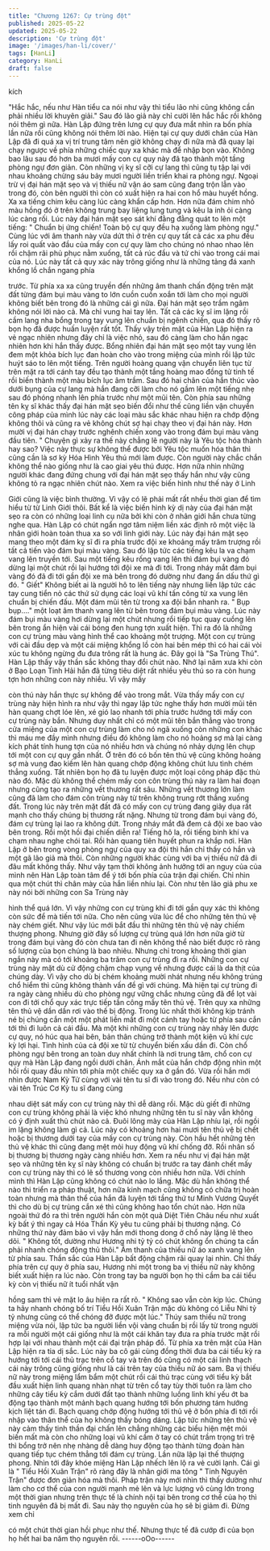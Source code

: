 ```yaml
---
title: "Chương 1267: Cự trùng đột"
published: 2025-05-22
updated: 2025-05-22
description: 'Cự trùng đột'
image: '/images/han-li/cover/'
tags: [HanLi]
category: HanLi
draft: false
---
```


kích

"Hắc hắc, nếu như Hàn tiểu ca nói như vậy thì tiểu lão nhi cũng
không cần phải nhiều lời khuyên giải." Sau đó lão giả này chỉ cười
lên hắc hắc rồi không nói thêm gì nữa.
Hàn Lập đứng trên lưng cự quy đưa mắt nhìn ra bốn phía lần nữa
rồi cũng không nói thêm lời nào.
Hiện tại cự quy dưới chân của Hàn Lập đã đi quá xa vị trí trung
tâm nên giờ không chạy đi nữa mà đã quay lại chạy ngược về
phía những chiếc quy xa khác mà để nhập bọn vào.
Không bao lâu sau đó hơn ba mươi mấy con cự quy này đã tạo
thành một tầng phòng ngự đơn giản.
Còn những vị kỵ sĩ cỡi cự lang thì cũng tụ tập lại với nhau khoảng
chừng sáu bảy mươi người liền triển khai ra phòng ngự. Ngoại
trừ vị đại hán mặt sẹo và vị thiếu nữ vận áo sam cũng đang trộn
lẫn vào trong đó, còn bên người thì còn có xuất hiện ra hai con hổ
màu huyết hồng.
Xa xa tiếng chim kêu càng lúc càng khẩn cấp hơn. Hơn nữa đám
chim nhỏ màu hồng đó ở trên không trung bay liệng lung tung và
kêu la inh ỏi càng lúc càng rối. Lúc này đại hán mặt sẹo sát khí
đằng đằng quát to lên một tiếng: " Chuẩn bị ứng chiến! Toàn bộ
cự quy đều hạ xuống làm phòng ngự."
Cùng lúc với âm thanh này vừa dứt thì ở trên cự quy tất cả các xa
phu đều lấy roi quất vào đầu của mấy con cự quy làm cho chúng
nó nhao nhao lên rồi chậm rãi phủ phục nằm xuống, tất cả rúc
đầu và tứ chi vào trong cái mai của nó. Lúc này tất cả quy xác này
trông giống như là những tảng đá xanh khổng lồ chắn ngang phía

trước.
Từ phía xa xa cũng truyền đến những âm thanh chấn động trên
mặt đất từng đám bụi màu vàng to lớn cuồn cuồn xoắn tới làm
cho mọi người không biết bên trong đó là những cái gì nữa.
Đại hán mặt sẹo trầm ngâm không nói lời nào cả. Mà chỉ vung hai
tay lên. Tất cả các kỵ sĩ im lặng rồi cầm lang nha bổng trong tay
vung lên chuẩn bị ngênh chiến, qua đó thấy rõ bọn họ đã được
huấn luyện rất tốt.
Thấy vậy trên mặt của Hàn Lập hiện ra vẻ ngạc nhiên nhưng đây
chỉ là việc nhỏ, sau đó càng làm cho hắn ngạc nhiên hơn khi hắn
thấy được.
Bổng nhiên đại hán mặt sẹo một tay vung lên đem một khỏa bích
lục đan hoàn cho vào trong miệng của mình rồi lập tức huýt sáo to
lên một tiếng. Trên người hoàng quang vận chuyển liên tục từ
trên mặt ra tới cánh tay đều tạo thành một tầng hoàng mao đồng
tử tinh tế rồi biến thành một màu bích lục âm trầm.
Sau đó hai chân của hắn thúc vào dưới bụng của cự lang mà hắn
đang cỡi làm cho nó gầm lên một tiếng nhẹ sau đó phóng nhanh
lên phía trước như một mũi tên.
Còn phía sau những tên kỵ sĩ khác thấy đại hán mặt sẹo biến đổi
như thế cũng liền vận chuyển công pháp của mình lúc này các
loại màu sắc khác nhau hiện ra chớp động không thôi và cũng ra
vẻ không chút sợ hại chạy theo vị đại hán này.
Hơn mười vị đại hán chạy trước nghênh chiến xong vào trong
đám bụi màu vàng đầu tiên.
" Chuyện gì xảy ra thế này chẳng lẽ người này là Yêu tộc hóa
thành hay sao? Việc này thực sự không thể được bởi Yêu tộc
muốn hóa thân thì cũng cần là sơ kỳ Hóa Hình Yêu thú mới làm
được. Còn người này chắc chắn không thể nào giống như là cao
giai yêu thú được. Hơn nữa nhìn những người khác đang đứng
chung với đại hán mặt sẹo thấy hắn như vậy cũng không tỏ ra
ngạc nhiên chút nào. Xem ra việc biến hình như thế này ở Linh

Giới cũng là việc bình thường. Vì vậy có lẽ phải mất rất nhều thời
gian để tìm hiểu từ từ Linh Giới thôi. Bất kể là việc biến hình kỳ dị
này của đại hán mặt sẹo ra còn có những loại linh cụ nữa bởi khi
còn ở nhân giới hắn chưa từng nghe qua.
Hàn Lập có chút ngẩn ngơ tâm niệm liền xác định rõ một việc là
nhân giới hoàn toàn thua xa so với linh giới này.
Lúc này đại hán mặt sẹo mang theo một đám kỵ sĩ đi ra phía
trước đội xe khoảng mấy trăm trượng rồi tất cả tiến vào đám bụi
màu vàng. Sau đó lập tức các tiếng kêu la va chạm vang lên
truyền tới. Sau một tiếng kêu rống vang lên thì đám bụi vàng đó
dừng lại một chút rồi lại hướng tới đội xe mà đi tới.
Trong nháy mắt đám bụi vàng đó đã đi tới gần đội xe mà bên
trong đó dường như đang ẩn dấu thứ gì đó.
" Giết"
Không biết ai là người hô to lên tiếng này nhưng liền lập tức các
tay cung tiển nỏ các thứ sử dụng các loại vũ khí tấn công từ xa
vung lên chuẩn bị chiến đấu.
Một đám mũi tên từ trong xa đội bắn nhanh ra.
" Bụp bụp…." một loạt âm thanh vang lên từ bên trong đám bụi
màu vàng. Lúc này đám bụi màu vàng hơi dừng lại một chút
nhưng rồi tiếp tục quay cuồng lên bên trong ẩn hiện vài cái bóng
đen hung tợn xuất hiện. Thì ra đó là những con cự trùng màu
vàng hình thể cao khoảng một trượng.
Một con cự trùng với cài đầu dẹp và một cái miệng khổng lồ còn
hai bên mép thì có hai cái vòi xúc tu không ngừng đu đưa trông
rất là hung ác.
Đây gọi là "Sa Trùng Thú".
Hàn Lập thấy vậy thần sắc không thay đổi chút nào. Nhớ lại năm
xưa khi còn ở Bạo Loạn Tinh Hải hắn đã từng tiêu diệt rất nhiều
yêu thú so ra còn hung tợn hơn những con này nhiều. Vì vậy mấy

còn thú này hắn thực sự không để vào trong mắt.
Vừa thấy mấy con cự trùng này hiện hình ra như vậy thì ngay lập
tức nghe thấy hơn mười mũi tên hàn quang chợt lóe lên, xé gió
lao nhanh tới phía trước hướng tới mấy con cự trùng này bắn.
Nhưng duy nhất chỉ có một mũi tên bắn thẳng vào trong cửa
miệng của một con cự trùng làm cho nó ngã xuống còn những
con khác thì máu me đầy mình nhưng điều đó không làm cho nó
hoảng sợ mà lại càng kích phát tính hung tợn của nó nhiều hơn
và chúng nó nhảy dựng lên chụp tới một con cự quy gần nhất. Ở
trên đó có bốn tên thủ vệ cũng không hoảng sợ mà vung đao
kiếm lên hàn quang chớp động không chút lưu tình chém thẳng
xuống.
Tất nhiên bọn họ đã tu luyện được một loại công pháp đặc thù
nào đó. Mặc dù không thể chém mấy con côn trùng thú này ra
làm hai đoạn nhưng cũng tạo ra những vết thương rất sâu. Những
vết thương lớn làm cũng đã làm cho đám côn trùng này từ trên
không trung rớt thẳng xuống đất.
Trong lúc này trên mặt đất đã có mấy con cự trùng đang giãy dụa
rất mạnh cho thấy chúng bị thương rất nặng.
Nhưng từ trong đám bụi vàng đó, đám cự trùng lại lao ra không
dứt. Trong nháy mắt đã đem cả đội xe bao vào bên trong.
Rồi một hồi đại chiến diễn ra! Tiếng hô la, rồi tiếng binh khí va
chạm nhau nghe chói tai. Rồi hàn quang tiên huyết phun ra khắp
nơi.
Hàn Lập ở bên trong vòng phòng ngự của quy xa đội thì hắn chỉ
thấy có hắn và một gã lão giả mà thôi. Còn những người khác
cùng với ba vị thiếu nữ đã đi đâu mất không thấy.
Như vậy tạm thời không ảnh hưởng tới an nguy của của mình nên
Hàn Lập toàn tâm để ý tới bốn phía của trận đại chiến.
Chỉ nhìn qua một chút thì chân mày của hắn liền nhíu lại.
Còn như tên lão giả phu xe này nói bởi những con Sa Trùng này

hình thể quá lớn. Vì vậy những con cự trùng khi đi tới gần quy xác
thì không còn sức để mà tiến tới nữa. Cho nên cũng vừa lúc để
cho những tên thủ vệ này chém giết.
Như vậy lúc mới bắt đầu thì những tên thủ vệ này chiếm thượng
phong.
Nhưng giờ đây số lượng cự trùng quá lớn hơn nữa giờ từ trong
đám bụi vàng đó còn chưa tan đi nên không thể nào biết được rõ
ràng số lượng của bọn chúng là bao nhiêu. Nhưng chỉ trong
khoảng thời gian ngắn này mà có tới khoảng ba trăm con cự trùng
đi ra rồi.
Những con cự trùng này mặt dù cử động chậm chạp vụng về
nhưng được cái là da thịt của chúng dày. Vì vậy cho dù bị chém
khoảng mười nhát nhưng nếu không trúng chổ hiểm thì cũng
không thành vấn đề gì với chúng.
Mà hiện tại cự trùng đi ra ngày càng nhiều dù cho phòng ngự
vững chắc nhưng cũng đã để lọt vài con đi tới chổ quy xác trực
tiếp tấn công mấy tên thủ vệ.
Trên quy xa những tên thủ vệ dần dần rơi vào thế bị động.
Trong lúc nhất thời không kịp tránh né bị chúng cắn một một phát
liền mất đi một cánh tay hoặc từ phía sau cắn tới thì đi luôn cả cái
đầu. Mà một khi những con cự trùng này nhảy lên được cự quy,
nó húc qua hai bên, bản thân chúng trở thành một kiện vũ khí cực
kỳ lợi hại.
Tình hình của cả đội xe từ từ chuyển biến xấu dần đi.
Còn chổ phòng ngự bên trong an toàn duy nhất chính là nơi trung
tâm, chổ con cự quy mà Hàn Lập đang ngồi dưới chân.
Ánh mắt của hắn chớp động nhìn một hồi rồi quay đầu nhìn tới
phía một chiếc quy xa ở gần đó.
Vừa rồi hắn mới nhìn được Nam Kỳ Tử cùng với vài tên tu sĩ đi
vào trong đó. Nếu như còn có vài tên Trúc Cơ Kỳ tu sĩ đang cùng

nhau diệt sát mấy con cự trùng này thì dễ dàng rồi. Mặc dù giết đi
những con cự trùng không phải là việc khó nhưng những tên tu sĩ
này vẫn không có ý định xuất thủ chút nào cả.
Đuôi lông mày của Hàn Lập nhíu lại, rồi ngồi im lặng không làm gì
cả.
Lúc này có khoảng hơn hai mươi tên thủ vệ bị chết hoặc bị
thương dưới tay của mấy con cự trùng này. Còn hầu hết những
tên thủ vệ khác thì cũng đang mệt mỏi huy động vũ khí chống đỡ.
Rồi nhân số bị thương bị thương ngày càng nhiều hơn.
Xem ra nếu như vị đại hán mặt sẹo và những tên kỵ sĩ này không
có chuẩn bị trước ra tay đánh chết mấy con cự trùng này thì có lẽ
số thương vong còn nhiều hơn nữa.
Với chính mình thì Hàn Lập cũng không có chút nào lo lắng.
Mặc dù hắn không thể nào thi triển ra pháp thuật, hơn nữa kinh
mạch cũng không có chữa trị hoàn toàn nhưng mà thân thể của
hắn đã luyện tới tầng thứ tư Minh Vương Quyết thì cho dù bị cự
trùng cắn xé thì cũng không hao tổn chút nào.
Hơn nữa ngoài thứ đó ra thì trên người hắn còn một quả Diệt Tiên
Châu nếu như xuất kỳ bất ý thì ngay cả Hóa Thần Kỳ yêu tu cũng
phải bị thương nặng.
Có những thứ này đảm bảo vì vậy hắn mới thong dong ở chổ này
lặng lẽ theo dõi.
" Không tốt, dường như Hương nhi tỷ tỷ có chút không ổn chúng
ta cần phải nhanh chóng động thủ thôi." Âm thanh của thiếu nữ
áo xanh vang lên từ phía sau.
Thần sắc của Hàn Lập bất động chậm rãi quay lại nhìn.
Chỉ thấy phía trên cự quy ở phía sau, Hương nhi một trong ba vị
thiếu nữ này không biết xuất hiện ra lúc nào. Còn trong tay ba
người bọn họ thì cầm ba cái tiểu kỳ còn vị thiếu nữ ít tuổi nhất vận

hồng sam thì vẻ mặt lo âu hiện ra rất rõ.
" Không sao vẫn còn kịp lúc. Chúng ta hãy nhanh chóng bố trí
Tiểu Hồi Xuân Trận mặc dù không có Liễu Nhi tỷ tỷ nhưng cũng
có thể chóng đỡ được một lúc." Thúy sam thiếu nữ trong miệng
vừa nói, lập tức ba người liền vội vàng chuẩn bị rồi lấy từ trong
người ra mỗi người một cái giống như là một cái khăn tay đưa ra
phía trước mặt rồi hợp lại với nhau thành một cái đại trận pháp đồ.
Từ phía xa trên mặt của Hàn Lập hiện ra tia dị sắc.
Lúc này ba cô gái cùng đồng thời đưa ba cái tiểu kỳ ra hướng tới
tới cái thủ trạc trên cổ tay và trên đó cũng có một cái linh thạch cái
này trông cũng giống như là cái trên tay của thiếu nữ áo sam.
Ba vị thiếu nữ này trong miệng lẩm bẩm một chút rồi cái thủ trạc
cùng với tiểu kỳ bắt đầu xuất hiện linh quang nhàn nhạt từ trên cổ
tay tùy thời tuôn ra làm cho những cây tiểu kỳ cắm dưới đất tạo
thành những luồng linh khí yếu ớt ba động tạo thành một mảnh
bạch quang hướng tới bốn phương tám hướng kịch liệt tán đi.
Bạch quang chớp động hướng tới thủ vệ ở bốn phía đi tới rồi nhập
vào thân thể của họ không thấy bóng dáng.
Lập tức những tên thủ vệ này cảm thấy tinh thần đại chấn lên
chẳng những các biểu hiện mệt mỏi biến mất mà còn cho những
loại vũ khí cầm ở tay có chút trầm trọng trì trệ thì bổng trở nên
nhẹ nhàng dễ dàng huy động tạo thành từng đoàn hàn quang tiếp
tục chém thẳng tới đám cự trùng. Lần nữa lập lại thế thượng
phong.
Nhìn tới đây khóe miệng Hàn Lập nhếch lên lộ ra vẻ cười lạnh.
Cái gì là " Tiểu Hồi Xuân Trận" rõ ràng đây là nhân giới ma tông "
Tinh Nguyên Trận" được đơn giản hóa mà thôi. Pháp trận này
mới nhìn thì thấy dường như làm cho cơ thể của con người mạnh
mẻ lên và lực lượng vô cùng lớn trong một thời gian nhưng trên
thực tế là chính nội tại bên trong cơ thể của họ thì tinh nguyên đã
bị mất đi. Sau này thọ nguyên của họ sẽ bị giảm đi. Đừng xem chỉ

có một chút thời gian hồi phục như thế. Nhưng thực tế đã cướp đi
của bọn họ hết hai ba năm thọ nguyên rồi.
------oOo------

